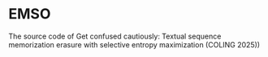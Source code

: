 # EMSO
The source code of Get confused cautiously: Textual sequence memorization erasure with selective entropy maximization (COLING 2025))

